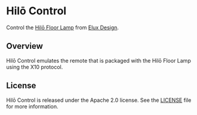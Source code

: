 # Hilō Control

Control the [Hilō Floor Lamp][link_hilo] from [Elux Design][link_elux].

## Overview

Hilō Control emulates the remote that is packaged with the Hilō Floor Lamp using the X10 protocol.


## License

Hilō Control is released under the Apache 2.0 license. See the [LICENSE][license_file] file for more information.

[license_file]:./LICENSE
[link_hilo]:https://eluxdesign.co/products/hilo-lamp
[link_elux]:https://eluxdesign.co/
